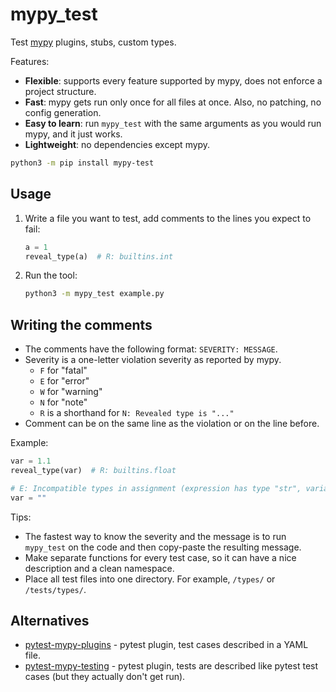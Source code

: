 # mypy_test

Test [mypy](https://mypy.readthedocs.io/en/stable/) plugins, stubs, custom types.

Features:

+ **Flexible**: supports every feature supported by mypy, does not enforce a project structure.
+ **Fast**: mypy gets run only once for all files at once. Also, no patching, no config generation.
+ **Easy to learn**: run `mypy_test` with the same arguments as you would run mypy, and it just works.
+ **Lightweight**: no dependencies except mypy.

```bash
python3 -m pip install mypy-test
```

## Usage

1. Write a file you want to test, add comments to the lines you expect to fail:

    ```python
    a = 1
    reveal_type(a)  # R: builtins.int
    ```

2. Run the tool:

    ```bash
    python3 -m mypy_test example.py
    ```

## Writing the comments

+ The comments have the following format: `SEVERITY: MESSAGE`.
+ Severity is a one-letter violation severity as reported by mypy.
  + `F` for "fatal"
  + `E` for "error"
  + `W` for "warning"
  + `N` for "note"
  + `R` is a shorthand for `N: Revealed type is "..."`
+ Comment can be on the same line as the violation or on the line before.

Example:

```python
var = 1.1
reveal_type(var)  # R: builtins.float

# E: Incompatible types in assignment (expression has type "str", variable has type "float")
var = ""
```

Tips:

+ The fastest way to know the severity and the message is to run `mypy_test` on the code and then copy-paste the resulting message.
+ Make separate functions for every test case, so it can have a nice description and a clean namespace.
+ Place all test files into one directory. For example, `/types/` or `/tests/types/`.

## Alternatives

+ [pytest-mypy-plugins](https://github.com/typeddjango/pytest-mypy-plugins) - pytest plugin, test cases described in a YAML file.
+ [pytest-mypy-testing](https://github.com/davidfritzsche/pytest-mypy-testing) - pytest plugin, tests are described like pytest test cases (but they actually don't get run).
